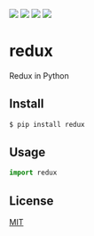 [![](https://travis-ci.org/kaelzhang/python-redux.svg?branch=master)](https://travis-ci.org/kaelzhang/python-redux)
[![](https://codecov.io/gh/kaelzhang/python-redux/branch/master/graph/badge.svg)](https://codecov.io/gh/kaelzhang/python-redux)
[![](https://img.shields.io/pypi/v/redux.svg)](https://pypi.org/project/redux/)
[![](https://img.shields.io/pypi/l/redux.svg)](https://github.com/kaelzhang/python-redux)

# redux

Redux in Python

## Install

```sh
$ pip install redux
```

## Usage

```py
import redux
```

## License

[MIT](LICENSE)

